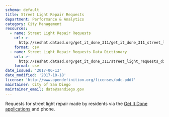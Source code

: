 ```yaml
---
schema: default
title: Street Light Repair Requests
department: Performance & Analytics
category: City Management
resources:
  - name: Street Light Repair Requests
    url: >-
      http://seshat.datasd.org/get_it_done_311/get_it_done_311_street_light_requests_datasd.csv
    format: csv
  - name: Street Light Repair Requests Data Dictionary
    url: >-
      http://seshat.datasd.org/get_it_done_311/street_light_requests_dictionary_datasd.csv
    format: csv
date_issued: '2017-06-13'
date_modified: '2017-10-18'
license: 'http://www.opendefinition.org/licenses/odc-pddl'
maintainer: City of San Diego
maintainer_email: data@sandiego.gov
---
```

Requests for street light repair made by residents via the
<a href="https://www.sandiego.gov/get-it-done" target="_blank" rel="noopener">
Get It Done applications</a> and phone.
